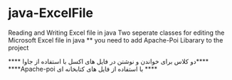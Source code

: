 # java-ExcelFile
Reading and Writing Excel file in java
Two seperate classes for editing the Microsoft Excel file in java **
you need to add Apache-Poi Libarary to the project

**** دو کلاس برای خواندن و نوشتن در فایل های اکسل با استفاده از جاوا****
****Apache-poi  با استفاده از فایل های کتابخانه ای ****

